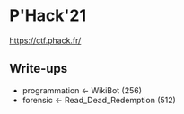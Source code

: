 # P'Hack'21

https://ctf.phack.fr/

## Write-ups

* programmation <- WikiBot (256)
* forensic <- Read_Dead_Redemption (512)
